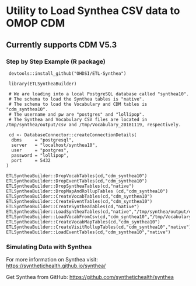 # Utility to Load Synthea CSV data to OMOP CDM
## Currently supports CDM V5.3

### Step by Step Example (R package)

```
 devtools::install_github("OHDSI/ETL-Synthea")

 library(ETLSyntheaBuilder)

 # We are loading into a local PostgreSQL database called "synthea10".  
 # The schema to load the Synthea tables is "native".
 # The schema to load the Vocabulary and CDM tables is "cdm_synthea10".  
 # The username and pw are "postgres" and "lollipop".
 # The Synthea and Vocabulary CSV files are located in /tmp/synthea/output/csv and /tmp/Vocabulary_20181119, respectively.
 
 cd <- DatabaseConnector::createConnectionDetails(
  dbms     = "postgresql", 
  server   = "localhost/synthea10", 
  user     = "postgres", 
  password = "lollipop", 
  port     = 5432
)

ETLSyntheaBuilder::DropVocabTables(cd,"cdm_synthea10")
ETLSyntheaBuilder::DropEventTables(cd,"cdm_synthea10")
ETLSyntheaBuilder::DropSyntheaTables(cd,"native")
ETLSyntheaBuilder::DropMapAndRollupTables (cd,"cdm_synthea10")
ETLSyntheaBuilder::CreateVocabTables(cd,"cdm_synthea10")
ETLSyntheaBuilder::CreateEventTables(cd,"cdm_synthea10")
ETLSyntheaBuilder::CreateSyntheaTables(cd,"native")
ETLSyntheaBuilder::LoadSyntheaTables(cd,"native","/tmp/synthea/output/csv")
ETLSyntheaBuilder::LoadVocabFromCsv(cd,"cdm_synthea10","/tmp/Vocabulary_20181119")
ETLSyntheaBuilder::CreateVocabMapTables(cd,"cdm_synthea10")
ETLSyntheaBuilder::CreateVisitRollupTables(cd,"cdm_synthea10","native")
ETLSyntheaBuilder::LoadEventTables(cd,"cdm_synthea10","native")
```

### Simulating Data with Synthea

For more information on Synthea visit:
https://synthetichealth.github.io/synthea/

Get Synthea from GitHub:
https://github.com/synthetichealth/synthea
